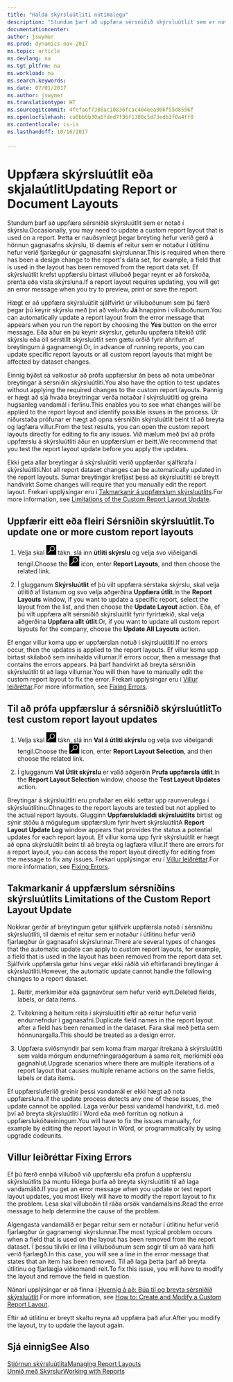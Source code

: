 ```yaml
---
title: "Halda skýrsluútliti nútímalegu"
description: "Stundum þarf að uppfæra sérsniðið skýrsluútlit sem er notað í skýrslu. Þetta er nauðsynlegt þegar breyting hefur verið gerð á hönnun gagnasafns skýrslu, til dæmis ef reitur sem er notaður í útlitinu hefur verið fjarlægður úr gagnasafni skýrslunnar."
documentationcenter: 
author: jswymer
ms.prod: dynamics-nav-2017
ms.topic: article
ms.devlang: na
ms.tgt_pltfrm: na
ms.workload: na
ms.search.keywords: 
ms.date: 07/01/2017
ms.author: jswymer
ms.translationtype: HT
ms.sourcegitcommit: 4fefaef7380ac10836fcac404eea006f55d8556f
ms.openlocfilehash: ca0bb5b30a6fded7f36f1380c5d73edb3f0a4ff0
ms.contentlocale: is-is
ms.lasthandoff: 10/16/2017

---
```

# <a name="updating-report-or-document-layouts"></a><span data-ttu-id="9e703-104">Uppfæra skýrsluútlit eða skjalaútlit</span><span class="sxs-lookup"><span data-stu-id="9e703-104">Updating Report or Document Layouts</span></span>
<span data-ttu-id="9e703-105">Stundum þarf að uppfæra sérsniðið skýrsluútlit sem er notað í skýrslu.</span><span class="sxs-lookup"><span data-stu-id="9e703-105">Occasionally, you may need to update a custom report layout that is used on a report.</span></span> <span data-ttu-id="9e703-106">Þetta er nauðsynlegt þegar breyting hefur verið gerð á hönnun gagnasafns skýrslu, til dæmis ef reitur sem er notaður í útlitinu hefur verið fjarlægður úr gagnasafni skýrslunnar.</span><span class="sxs-lookup"><span data-stu-id="9e703-106">This is required when there has been a design change to the report's data set, for example, a field that is used in the layout has been removed from the report data set.</span></span> <span data-ttu-id="9e703-107">Ef skýrsluútlit krefst uppfærslu birtast villuboð þegar reynt er að forskoða, prenta eða vista skýrsluna.</span><span class="sxs-lookup"><span data-stu-id="9e703-107">If a report layout requires updating, you will get an error message when you try to preview, print or save the report.</span></span>  
  
<span data-ttu-id="9e703-108">Hægt er að uppfæra skýrsluútlit sjálfvirkt úr villuboðunum sem þú færð þegar þú keyrir skýrslu með því að velurðu **Já** hnappinn í villuboðunum.</span><span class="sxs-lookup"><span data-stu-id="9e703-108">You can automatically update a report layout from the error message that appears when you run the report by choosing the **Yes** button on the error message.</span></span> <span data-ttu-id="9e703-109">Eða áður en þú keyrir skýrslur, geturðu uppfæra tiltekið útlit skýrslu eða öll sérstillt skýrsluútlit sem gætu orðið fyrir áhrifum af breytingum á gagnamengi.</span><span class="sxs-lookup"><span data-stu-id="9e703-109">Or, in advance of running reports, you can update specific report layouts or all custom report layouts that might be affected by dataset changes.</span></span>  
  
<span data-ttu-id="9e703-110">Einnig býðst sá valkostur að prófa uppfærslur án þess að nota umbeðnar breytingar á sérsniðin skýrsluútliti.</span><span class="sxs-lookup"><span data-stu-id="9e703-110">You also have the option to test updates without applying the required changes to the custom report layouts.</span></span> <span data-ttu-id="9e703-111">Þannig er hægt að sjá hvaða breytringar verða notaðar í skýrsluútliti og greina hugsanleg vandamál í ferlinu.</span><span class="sxs-lookup"><span data-stu-id="9e703-111">This enables you to see what changes will be applied to the report layout and identify possible issues in the process.</span></span> <span data-ttu-id="9e703-112">Úr niðurstaða prófunar er hægt að opna sérsniðin skýrsluútlit beint til að breyta og lagfæra villur.</span><span class="sxs-lookup"><span data-stu-id="9e703-112">From the test results, you can open the custom report layouts directly for editing to fix any issues.</span></span> <span data-ttu-id="9e703-113">Við mælum með því að prófa uppfærslu á skýrsluútliti áður en uppfærslum er beitt.</span><span class="sxs-lookup"><span data-stu-id="9e703-113">We recommend that you test the report layout update before you apply the updates.</span></span>  
  
<span data-ttu-id="9e703-114">Ekki geta allar breytingar á skýrsluútliti verið uppfærðar sjálfkrafa í skýrsluútliti.</span><span class="sxs-lookup"><span data-stu-id="9e703-114">Not all report dataset changes can be automatically updated in the report layouts.</span></span> <span data-ttu-id="9e703-115">Sumar breytingar krefjast þess að skýrsluútliti sé breytt handvirkt.</span><span class="sxs-lookup"><span data-stu-id="9e703-115">Some changes will require that you manually edit the report layout.</span></span> <span data-ttu-id="9e703-116">Frekari upplýsingar eru í [Takmarkanir á uppfærslum skýrsluútlits](ui-update-report-layouts.md#UpdateLimitations).</span><span class="sxs-lookup"><span data-stu-id="9e703-116">For more information, see [Limitations of the Custom Report Layout Update](ui-update-report-layouts.md#UpdateLimitations).</span></span>  
  
## <a name="to-update-one-or-more-custom-report-layouts"></a><span data-ttu-id="9e703-117">Uppfærir eitt eða fleiri Sérsniðin skýrsluútlit.</span><span class="sxs-lookup"><span data-stu-id="9e703-117">To update one or more custom report layouts</span></span>  
  
1.  <span data-ttu-id="9e703-118">Velja skal ![Leit að síðu eða skýrslu](media/ui-search/search_small.png "Leit að síðu eða skýrslu táknið") tákn, slá inn **útliti skýrslu** og velja svo viðeigandi tengil.</span><span class="sxs-lookup"><span data-stu-id="9e703-118">Choose the ![Search for Page or Report](media/ui-search/search_small.png "Search for Page or Report icon") icon, enter **Report Layouts**, and then choose the related link.</span></span>  
  
2.  <span data-ttu-id="9e703-119">Í glugganum **Skýrsluútlit** ef þú vilt uppfæra sérstaka skýrslu, skal velja útlitið af listanum og svo velja aðgerðina **Uppfæra útlit**.</span><span class="sxs-lookup"><span data-stu-id="9e703-119">In the **Report Layouts** window, if you want to update a specific report, select the layout from the list, and then choose the **Update Layout** action.</span></span> <span data-ttu-id="9e703-120">Eða, ef þú vilt uppfæra allt sérsniðið skýrsluútlit fyrir fyrirtækið, skal velja aðgerðina **Uppfæra allt útlit**.</span><span class="sxs-lookup"><span data-stu-id="9e703-120">Or, if you want to update all custom report layouts for the company, choose the **Update All Layouts** action.</span></span>  

<span data-ttu-id="9e703-121">Ef engar villur koma upp er uppfærslan notuð í skýrsluútliti.</span><span class="sxs-lookup"><span data-stu-id="9e703-121">If no errors occur, then the updates is applied to the report layouts.</span></span> <span data-ttu-id="9e703-122">Ef villur koma upp birtast skilaboð sem innihalda villurnar.</span><span class="sxs-lookup"><span data-stu-id="9e703-122">If errors occur, then a message that contains the errors appears.</span></span> <span data-ttu-id="9e703-123">Þá þarf handvirkt að breyta sérsniðin skýrsluútlit til að laga villurnar.</span><span class="sxs-lookup"><span data-stu-id="9e703-123">You will then have to manually edit the custom report layout to fix the error.</span></span> <span data-ttu-id="9e703-124">Frekari upplýsingar eru í [Villur leiðréttar](ui-update-report-layouts.md#FixErrors).</span><span class="sxs-lookup"><span data-stu-id="9e703-124">For more information, see [Fixing Errors](ui-update-report-layouts.md#FixErrors).</span></span>  

## <a name="to-test-custom-report-layout-updates"></a><span data-ttu-id="9e703-125">Til að prófa uppfærslur á sérsniðið skýrsluútlit</span><span class="sxs-lookup"><span data-stu-id="9e703-125">To test custom report layout updates</span></span>  
  
1.  <span data-ttu-id="9e703-126">Velja skal ![Leit að síðu eða skýrslu](media/ui-search/search_small.png "Leit að síðu eða skýrslu táknið") tákn, slá inn **Val á útliti skýrslu** og velja svo viðeigandi tengil.</span><span class="sxs-lookup"><span data-stu-id="9e703-126">Choose the ![Search for Page or Report](media/ui-search/search_small.png "Search for Page or Report icon") icon, enter **Report Layout Selection**, and then choose the related link.</span></span>  
  
2.  <span data-ttu-id="9e703-127">Í glugganum **Val Útlit skýrslu** er valið aðgerðin **Prufa uppfærsla útlit**.</span><span class="sxs-lookup"><span data-stu-id="9e703-127">In the **Report Layout Selection** window, choose the **Test Layout Updates** action.</span></span>  
  
 <span data-ttu-id="9e703-128">Breytingar á skýrsluútliti eru prufaðar en ekki settar upp raunverulega í skýrsluútlitinu.</span><span class="sxs-lookup"><span data-stu-id="9e703-128">Chnages to the report layouts are tested but not applied to the actual report layouts.</span></span> <span data-ttu-id="9e703-129">Glugginn **Uppfærslukladdi skýrsluútlits** birtist og sýnir stöðu á mögulegum uppfærslum fyrir hvert skýrsluútlit</span><span class="sxs-lookup"><span data-stu-id="9e703-129">A **Report Layout Update Log** window appears that provides the status a potential updates for each report layout.</span></span> <span data-ttu-id="9e703-130">Ef villur koma upp fyrir skýrsluútlit er hægt að opna skýrsluútlit beint til að breyta og lagfæra villur.</span><span class="sxs-lookup"><span data-stu-id="9e703-130">If there are errors for a report layout, you can access the report layout directly for editing from the message to fix any issues.</span></span> <span data-ttu-id="9e703-131">Frekari upplýsingar eru í [Villur leiðréttar](ui-update-report-layouts.md#FixErrors).</span><span class="sxs-lookup"><span data-stu-id="9e703-131">For more information, see [Fixing Errors](ui-update-report-layouts.md#FixErrors).</span></span>  
  
##  <span data-ttu-id="9e703-132"><a name="UpdateLimitations"></a> Takmarkanir á uppfærslum sérsniðins skýrsluútlits</span><span class="sxs-lookup"><span data-stu-id="9e703-132"><a name="UpdateLimitations"></a> Limitations of the Custom Report Layout Update</span></span>  
 <span data-ttu-id="9e703-133">Nokkrar gerðir af breytingum getur sjálfvirk uppfærsla notað í sérsniðnu skýrsluútliti, til dæmis ef reitur sem er notaður í útlitinu hefur verið fjarlægður úr gagnasafni skýrslunnar.</span><span class="sxs-lookup"><span data-stu-id="9e703-133">There are several types of changes that the automatic update can apply to custom report layouts, for example, a field that is used in the layout has been removed from the report data set.</span></span> <span data-ttu-id="9e703-134">Sjálfvirk uppfærsla getur hins vegar ekki ráðið við eftirfarandi breytingar á skýrsluútliti.</span><span class="sxs-lookup"><span data-stu-id="9e703-134">However, the automatic update cannot handle the following changes to a report dataset.</span></span>  
  
1.  <span data-ttu-id="9e703-135">Reitir, merkimiðar eða gagnavörur sem hefur verið eytt.</span><span class="sxs-lookup"><span data-stu-id="9e703-135">Deleted fields, labels, or data items.</span></span>  
  
2.  <span data-ttu-id="9e703-136">Tvítekning á heitum reita í skýrsluútliti eftir að reitur hefur verið endurnefndur í gagnasafni.</span><span class="sxs-lookup"><span data-stu-id="9e703-136">Duplicate field names in the report layout after a field has been renamed in the dataset.</span></span> <span data-ttu-id="9e703-137">Fara skal með þetta sem hönnunargalla.</span><span class="sxs-lookup"><span data-stu-id="9e703-137">This should be treated as a design error.</span></span>  
  
3.  <span data-ttu-id="9e703-138">Uppfæra sviðsmyndir þar sem koma fram margar ítrekana á skýrsluútliti sem valda mörgum endurnefningaraðgerðum á sama reit, merkimiði eða gagnahlut.</span><span class="sxs-lookup"><span data-stu-id="9e703-138">Upgrade scenarios where there are multiple iterations of a report layout that causes multiple rename actions on the same fields, labels or data items.</span></span>  
  
 <span data-ttu-id="9e703-139">Ef uppfærsluferlið greinir þessi vandamál er ekki hægt að nota uppfærsluna.</span><span class="sxs-lookup"><span data-stu-id="9e703-139">If the update process detects any one of these issues, the update cannot be applied.</span></span> <span data-ttu-id="9e703-140">Laga verður þessi vandamál handvirkt, t.d. með því að breyta skýrsluútliti í Word eða með forritun og notkun á uppfærslukóðaeiningum.</span><span class="sxs-lookup"><span data-stu-id="9e703-140">You will have to fix the issues manually, for example by editing the report layout in Word, or programmatically by using upgrade codeunits.</span></span>  
  
##  <span data-ttu-id="9e703-141"><a name="FixErrors"></a> Villur leiðréttar</span><span class="sxs-lookup"><span data-stu-id="9e703-141"><a name="FixErrors"></a> Fixing Errors</span></span>  
 <span data-ttu-id="9e703-142">Ef þú færð ennþá villuboð við uppfærslu eða prófun á uppfærslu skýrsluútlits þá muntu líklega þurfa að breyta skýrsluútliti til að laga vandamálið.</span><span class="sxs-lookup"><span data-stu-id="9e703-142">If you get an error message when you update or test report layout updates, you most likely will have to modify the report layout to fix the problem.</span></span> <span data-ttu-id="9e703-143">Lesa skal villuboðin til ráða orsök vandamálsins.</span><span class="sxs-lookup"><span data-stu-id="9e703-143">Read the error message to help determine the cause of the problem.</span></span>  
  
 <span data-ttu-id="9e703-144">Algengasta vandamálið er þegar reitur sem er notaður í útlitinu hefur verið fjarlægður úr gagnamengi skýrslunnar.</span><span class="sxs-lookup"><span data-stu-id="9e703-144">The most typical problem occurs when a field that is used on the layout has been removed from the report dataset.</span></span> <span data-ttu-id="9e703-145">Í þessu tilviki er lína í villuboðunum sem segir til um að vara hafi verið fjarlægð.</span><span class="sxs-lookup"><span data-stu-id="9e703-145">In this case, you will see a line in the error message that states that an item has been removed.</span></span> <span data-ttu-id="9e703-146">Til að laga þetta þarf að breyta útlitinu og fjarlægja viðkomandi reit.</span><span class="sxs-lookup"><span data-stu-id="9e703-146">To fix this issue, you will have to modify the layout and remove the field in question.</span></span>  
  
 <span data-ttu-id="9e703-147">Nánari upplýsingar er að finna í [Hvernig á að: Búa til og breyta sérsniðið skýrsluútlit](ui-how-create-custom-report-layout.md#ModifyCustomLayout).</span><span class="sxs-lookup"><span data-stu-id="9e703-147">For more information, see [How to: Create and Modify a Custom Report Layout](ui-how-create-custom-report-layout.md#ModifyCustomLayout).</span></span>  
  
 <span data-ttu-id="9e703-148">Eftir að útlitinu er breytt skaltu reyna að uppfæra það afur.</span><span class="sxs-lookup"><span data-stu-id="9e703-148">After you modify the layout, try to update the layout again.</span></span>  
  
## <a name="see-also"></a><span data-ttu-id="9e703-149">Sjá einnig</span><span class="sxs-lookup"><span data-stu-id="9e703-149">See Also</span></span>  
 [<span data-ttu-id="9e703-150">Stjórnun skýrsluútlita</span><span class="sxs-lookup"><span data-stu-id="9e703-150">Managing Report Layouts</span></span>](ui-manage-report-layouts.md)  
 [<span data-ttu-id="9e703-151">Unnið með Skýrslur</span><span class="sxs-lookup"><span data-stu-id="9e703-151">Working with Reports</span></span>](ui-work-report.md)  
